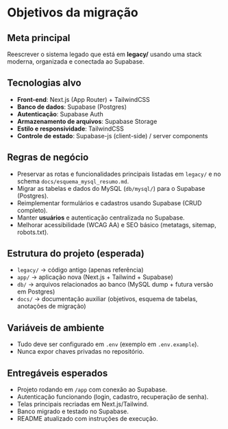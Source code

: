 # Objetivos da migração

## Meta principal
Reescrever o sistema legado que está em **legacy/** usando uma stack moderna, organizada e conectada ao Supabase.

## Tecnologias alvo
- **Front-end**: Next.js (App Router) + TailwindCSS
- **Banco de dados**: Supabase (Postgres)
- **Autenticação**: Supabase Auth
- **Armazenamento de arquivos**: Supabase Storage
- **Estilo e responsividade**: TailwindCSS
- **Controle de estado**: Supabase-js (client-side) / server components

## Regras de negócio
- Preservar as rotas e funcionalidades principais listadas em `legacy/` e no schema `docs/esquema_mysql_resumo.md`.
- Migrar as tabelas e dados do MySQL (`db/mysql/`) para o Supabase (Postgres).
- Reimplementar formulários e cadastros usando Supabase (CRUD completo).
- Manter **usuários** e autenticação centralizada no Supabase.
- Melhorar acessibilidade (WCAG AA) e SEO básico (metatags, sitemap, robots.txt).

## Estrutura do projeto (esperada)
- `legacy/` → código antigo (apenas referência)
- `app/` → aplicação nova (Next.js + Tailwind + Supabase)
- `db/` → arquivos relacionados ao banco (MySQL dump + futura versão em Postgres)
- `docs/` → documentação auxiliar (objetivos, esquema de tabelas, anotações de migração)

## Variáveis de ambiente
- Tudo deve ser configurado em `.env` (exemplo em `.env.example`).
- Nunca expor chaves privadas no repositório.

## Entregáveis esperados
- Projeto rodando em `/app` com conexão ao Supabase.
- Autenticação funcionando (login, cadastro, recuperação de senha).
- Telas principais recriadas em Next.js/Tailwind.
- Banco migrado e testado no Supabase.
- README atualizado com instruções de execução.
